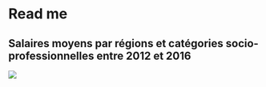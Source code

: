 # Read me

## Salaires moyens par régions et catégories socio-professionnelles entre 2012 et 2016

![](https://cdn.discordapp.com/attachments/695017500059893942/695019006154899456/diagram-20200401_3.png)
